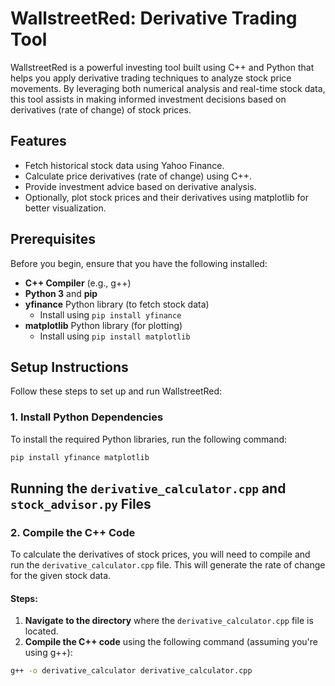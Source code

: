 # WallstreetRed: Derivative Trading Tool

WallstreetRed is a powerful investing tool built using C++ and Python that helps you apply derivative trading techniques to analyze stock price movements. By leveraging both numerical analysis and real-time stock data, this tool assists in making informed investment decisions based on derivatives (rate of change) of stock prices.

## Features
- Fetch historical stock data using Yahoo Finance.
- Calculate price derivatives (rate of change) using C++.
- Provide investment advice based on derivative analysis.
- Optionally, plot stock prices and their derivatives using matplotlib for better visualization.

## Prerequisites
Before you begin, ensure that you have the following installed:

- **C++ Compiler** (e.g., g++)
- **Python 3** and **pip**
- **yfinance** Python library (to fetch stock data)
  - Install using `pip install yfinance`
- **matplotlib** Python library (for plotting)
  - Install using `pip install matplotlib`

## Setup Instructions
Follow these steps to set up and run WallstreetRed:

### 1. Install Python Dependencies
To install the required Python libraries, run the following command:

```bash
pip install yfinance matplotlib
```
## Running the `derivative_calculator.cpp` and `stock_advisor.py` Files

### 2. Compile the C++ Code

To calculate the derivatives of stock prices, you will need to compile and run the `derivative_calculator.cpp` file. This will generate the rate of change for the given stock data.

#### Steps:

1. **Navigate to the directory** where the `derivative_calculator.cpp` file is located.
2. **Compile the C++ code** using the following command (assuming you're using g++):

```bash
g++ -o derivative_calculator derivative_calculator.cpp
```
